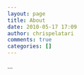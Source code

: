 ```yaml
---
layout: page
title: About
date: 2010-05-17 17:09
author: chrispelatari
comments: true
categories: []
---
```

…
